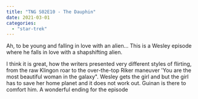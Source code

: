 ```yaml
---
title: "TNG S02E10 - The Dauphin"
date: 2021-03-01
categories:
  - "star-trek"
---
```


Ah, to be young and falling in love with an alien... This is a Wesley episode where he falls in love with a shapshifting alien.

I think it is great, how the writers presented very different styles of flirting, from the raw Klingon roar to the over-the-top Riker maneuver 'You are the most beautiful woman in the galaxy". Wesley gets the girl and but the girl has to save her home planet and it does not work out. Guinan is there to comfort him. A wonderful ending for the episode
